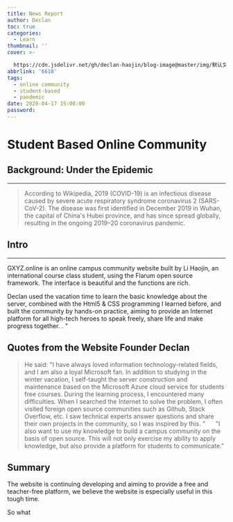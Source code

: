 ```yaml
---
title: News Report
author: Declan
toc: true
categories:
  - Learn
thumbnail: ''
cover: >-

  https://cdn.jsdelivr.net/gh/declan-haojin/blog-image@master/img/默认文件1591727388966.png
abbrlink: '6618'
tags:
  - online community
  - student-based
  - pandemic
date: 2020-04-17 15:08:00
password:
---
```

# Student Based Online Community

## Background: Under the Epidemic
---

> According to Wikipedia, 2019 (COVID-19) is an infectious disease caused by severe acute respiratory syndrome coronavirus 2 (SARS-CoV-2). The disease was first identified in December 2019 in Wuhan, the capital of China's Hubei province, and has since spread globally, resulting in the ongoing 2019–20 coronavirus pandemic.

<!--more-->


## Intro
---
    
GXYZ.online is an online campus community website built by Li Haojin, an international course class student, using the Flarum open source framework. The interface is beautiful and the functions are rich.

Declan used the vacation time to learn the basic knowledge about the server, combined with the Html5 & CSS programming I learned before, and built the community by hands-on practice, aiming to provide an Internet platform for all high-tech heroes to speak freely, share life and make progress together. . "

## Quotes from the Website Founder Declan

> He said: "I have always loved information technology-related fields, and I am also a loyal Microsoft fan. In addition to studying in the winter vacation, I self-taught the server construction and maintenance based on the Microsoft Azure cloud service for students free courses. During the learning process, I encountered many difficulties. When I searched the Internet to solve the problem, I often visited foreign open source communities such as Github, Stack Overflow, etc. I saw technical experts answer questions and share their own projects in the community, so I was inspired by this. "
     "I also want to use my knowledge to build a campus community on the basis of open source. This will not only exercise my ability to apply knowledge, but also provide a platform for students to communicate."

## Summary

The website is continuing developing and aiming to provide a free and teacher-free platform, we believe the website is especially useful in this tough time.

So what